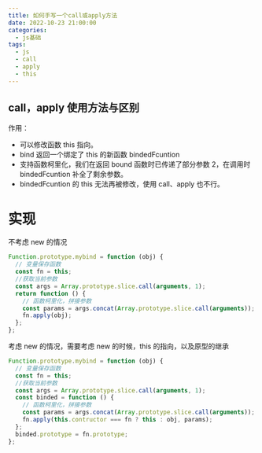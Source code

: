 ```yaml
---
title: 如何手写一个call或apply方法
date: 2022-10-23 21:00:00
categories:
  - js基础
tags:
  - js
  - call
  - apply
  - this
---
```


## call，apply 使用方法与区别

作用：

- 可以修改函数 this 指向。
- bind 返回一个绑定了 this 的新函数 bindedFcuntion
- 支持函数柯里化，我们在返回 bound 函数时已传递了部分参数 2，在调用时 bindedFcuntion 补全了剩余参数。
- bindedFcuntion 的 this 无法再被修改，使用 call、apply 也不行。

# 实现

不考虑 new 的情况

```js
Function.prototype.mybind = function (obj) {
  // 变量保存函数
  const fn = this;
  //获取当前参数
  const args = Array.prototype.slice.call(arguments, 1);
  return function () {
    // 函数柯里化，拼接参数
    const params = args.concat(Array.prototype.slice.call(arguments));
    fn.apply(obj);
  };
};
```

考虑 new 的情况，需要考虑 new 的时候，this 的指向，以及原型的继承

```js
Function.prototype.mybind = function (obj) {
  // 变量保存函数
  const fn = this;
  //获取当前参数
  const args = Array.prototype.slice.call(arguments, 1);
  const binded = function () {
    // 函数柯里化，拼接参数
    const params = args.concat(Array.prototype.slice.call(arguments));
    fn.apply(this.contructor === fn ? this : obj, params);
  };
  binded.prototype = fn.prototype;
};
```
